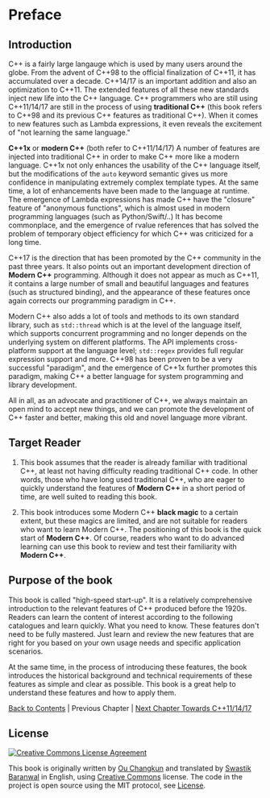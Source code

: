 # Preface

## Introduction

C++ is a fairly large langauge which is used by many users around the globe. From the advent of C++98 to the official finalization of C++11, it has accumulated over a decade. C++14/17 is an important addition and also an optimization to C++11. The extended features of all these new standards inject new life into the C++ language.
C++ programmers who are still using C++11/14/17 are still in the process of using **traditional C++** (this book refers to C++98 and its previous C++ features as traditional C++). When it comes to new features such as Lambda expressions, it even reveals the excitement of "not learning the same language."

**C++1x** or **modern C++** (both refer to C++11/14/17) A number of features are injected into traditional C++ in order to make C++ more like a modern language. C++1x not only enhances the usability of the C++ language itself, but the modifications of the `auto` keyword semantic gives us more confidence in manipulating extremely complex template types. At the same time, a lot of enhancements have been made to the language at runtime. The emergence of Lambda expressions has made C++ have the "closure" feature of "anonymous functions", which is almost used in modern programming languages ​​(such as Python/Swift/..) It has become commonplace, and the emergence of rvalue references that has solved the problem of temporary object efficiency for which C++ was criticized for a long time.

C++17 is the direction that has been promoted by the C++ community in the past three years. It also points out an important development direction of **Modern C++** programming. Although it does not appear as much as C++11, it contains a large number of small and beautiful languages ​​and features (such as structured binding), and the appearance of these features once again corrects our programming paradigm in C++.

Modern C++ also adds a lot of tools and methods to its own standard library, such as `std::thread` which is at the level of the language itself, which supports concurrent programming and no longer depends on the underlying system on different platforms. The API implements cross-platform support at the language level; `std::regex` provides full regular expression support and more. C++98 has been proven to be a very successful "paradigm", and the emergence of C++1x further promotes this paradigm, making C++ a better language for system programming and library development.

All in all, as an advocate and practitioner of C++, we always maintain an open mind to accept new things, and we can promote the development of C++ faster and better, making this old and novel language more vibrant.

## Target Reader

1. This book assumes that the reader is already familiar with traditional C++, at least not having difficulty reading traditional C++ code. In other words, those who have long used traditional C++, who are eager to quickly understand the features of **Modern C++** in a short period of time, are well suited to reading this book.

2. This book introduces some Modern C++ **black magic** to a certain extent, but these magics are limited, and are not suitable for readers who want to learn Modern C++. The positioning of this book is the quick start of **Modern C++**. Of course, readers who want to do advanced learning can use this book to review and test their familiarity with **Modern C++**.

## Purpose of the book

This book is called "high-speed start-up". It is a relatively comprehensive introduction to the relevant features of C++ produced before the 1920s. Readers can learn the content of interest according to the following catalogues and learn quickly. What you need to know. These features don't need to be fully mastered. Just learn and review the new features that are right for you based on your own usage needs and specific application scenarios.

At the same time, in the process of introducing these features, the book introduces the historical background and technical requirements of these features as simple and clear as possible. This book is a great help to understand these features and how to apply them.

[Back to Contents](./toc.md) | Previous Chapter | [Next Chapter Towards C++11/14/17](./01-intro.md)

## License

<a rel="license" href="http://creativecommons.org/licenses/by-nc-nd/4.0/"><img alt="Creative Commons License Agreement" style="border-width:0" src ="https://i.creativecommons.org/l/by-nc-nd/4.0/80x15.png" /></a>

This book is originally written by [Ou Changkun](https://github.com/changkun) and translated by [Swastik Baranwal](https://github.com/Delta456) in English, using [Creative Commons](http://creativecommons.org/licenses/by-Nc-nd/4.0/) license. The code in the project is open source using the MIT protocol, see [License](../../LICENSE).



